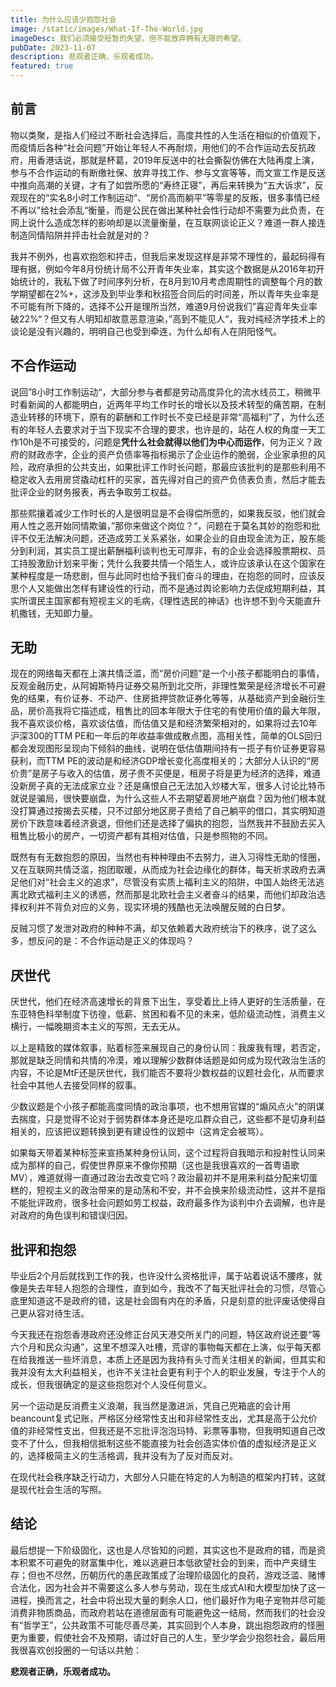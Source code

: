 ```yaml
---
title: 为什么应该少抱怨社会
image: /static/images/What-If-The-World.jpg
imageDesc: 我们必须接受短暂的失望，但不能放弃拥有无限的希望。
pubDate: 2023-11-07
description: 悲观者正确，乐观者成功。
featured: true
---
```


## 前言

物以类聚，是指人们经过不断社会选择后，高度共性的人生活在相似的价值观下，而疫情后各种“社会问题”开始让年轻人不再耐烦，用他们的不合作运动去反抗政府，用香港话说，那就是杯葛，2019年反送中的社会撕裂仿佛在大陆再度上演，参与不合作运动的有断缴社保、放弃寻找工作、参与文宣等等，而文宣工作是反送中推向高潮的关键，才有了如尝所愿的“寿终正寝”，再后来转换为“五大诉求”，反观现在的“实名8小时工作制运动“、“房价高而躺平”等零星的反叛，很多事情已经不再以”给社会添乱“衡量，而是公民在做出某种社会性行动却不需要为此负责，在网上说什么造成怎样的影响却是以流量衡量，在互联网谈论正义？难道一群人接连制造同情陷阱并抨击社会就是对的？

我并不例外，也喜欢抱怨和抨击，但我后来发现这样是非常不理性的，最起码得有理有据，例如今年8月份统计局不公开青年失业率，其实这个数据是从2016年初开始统计的，我私下做了时间序列分析，在8月到10月考虑周期性的调整每个月的数学期望都在2%+，这涉及到毕业季和秋招签合同后的时间差，所以青年失业率是不可能有所下降的，选择不公开是理所当然，难道9月份说我们”喜迎青年失业率破22%“？但又有人明知却故意恶意渲染，”高到不能见人“，我对纯经济学技术上的谈论是没有兴趣的，明明自己也受到牵连，为什么却有人在阴阳怪气。

## 不合作运动

说回”8小时工作制运动“，大部分参与者都是劳动高度异化的流水线员工，稍微平时看新闻的人都能明白，近两年平均工作时长的增长以及技术转型的痛苦期，在制造业转移的环境下，原有的薪酬和工作时长不变已经是非常“高福利”了，为什么还有的年轻人去要求对于当下现实不合理的要求，也许是的，站在人权的角度一天工作10h是不可接受的，问题是**凭什么社会就得以他们为中心而运作**，何为正义？政府的财政赤字，企业的资产负债率等指标揭示了企业运作的脆弱，企业家承担的风险，政府承担的公共支出，如果批评工作时长问题，那最应该批判的是那些利用不稳定收入去用房贷撬动杠杆的买家，首先得对自己的资产负债表负责，然后才能去批评企业的财务报表，再去争取劳工权益。

那些熙攘着减少工作时长的人是很明显是不会得偿所愿的，如果我反驳，他们就会用人性之恶开始同情欺骗，”那你来做这个岗位？“，问题在于莫名其妙的抱怨和批评不仅无法解决问题，还造成劳工关系紧张，如果企业的自由现金流为正，股东能分到利润，其实员工提出薪酬福利谈判也无可厚非，有的企业会选择股票期权、员工持股激励计划来平衡；凭什么我要共情一个陌生人，或许应该承认在这个国家在某种程度是一场悲剧，但与此同时也给予我们奋斗的理由，在抱怨的同时，应该反思个人又能做出怎样有建设性的行动，而不是通过舆论影响力去促成短期利益，其实所谓民主国家都有短视主义的毛病，《理性选民的神话》也许想不到今天能直升机撒钱，无知即力量。

## 无助

现在的网络每天都在上演共情泛滥，而“房价问题”是一个小孩子都能明白的事情，反观金融历史，从阿姆斯特丹证券交易所到北交所，非理性繁荣是经济增长不可避免的结果，有价证券、不动产、住房抵押贷款证券化等等，从基础资产到金融衍生品，房价高我将它描述成，租售比的回本年限大于住宅的有使用价值的最大年限，我不喜欢谈价格，喜欢谈估值，而估值又是和经济繁荣相对的，如果将过去10年沪深300的TTM PE和一年后的年收益率做成散点图，高相关性，简单的OLS回归都会发现图形呈现向下倾斜的曲线，说明在低估值期间持有一揽子有价证券更容易获利，而TTM PE的波动是和经济GDP增长变化高度相关的；大部分人认识的“房价贵”是房子与收入的估值，房子贵不买便是，租房子将是更为经济的选择，难道没新房子真的无法成家立业？还是痛恨自己无法加入炒楼大军，很多人讨论比特币就说是骗局，很快要崩盘，为什么这些人不去期望着房地产崩盘？因为他们根本就没打算通过按揭去买楼，只不过部分地区房子贵给了自己躺平的借口，其实明知道房价下跌意味着经济衰退，但他们还是选择了偏执的抱怨，当然我并不鼓励去买入租售比极小的房产，一切资产都有其相对估值，只是参照物的不同。

既然有有无数抱怨的原因，当然也有种种理由不去努力，进入习得性无助的怪圈，又在互联网共情泛滥，抱团取暖，从而成为社会边缘化的群体，每天祈求政府去满足他们对“社会主义的追求”，尽管没有实质上福利主义的陷阱，中国人始终无法逃离北欧式福利主义的诱惑，然而那是北欧社会主义者奋斗的结果，而他们却政治选择权利并不背负对应的义务，现实环境的残酷也无法唤醒反贼的白日梦。

反贼习惯了发泄对政府的种种不满，却又依赖着大政府统治下的秩序，说了这么多，想反问的是：不合作运动是正义的体现吗？
## 厌世代

厌世代，他们在经济高速增长的背景下出生，享受着比上待人更好的生活质量，在东亚特色科举制度下彷徨，低薪、贫困和看不见的未来，低阶级流动性，消费主义横行，一幅晚期资本主义的写照，无去无从。

以上是精致的媒体叙事，贴着标签来展现自己的身份认同：我废我有理，若否定，那就是缺乏同情和共情的冷漠，难以理解少数群体话题是如何成为现代政治生活的内容，不论是MtF还是厌世代，我们能否不要将少数权益的议题社会化，从而要求社会中其他人去接受同样的叙事。

少数议题是个小孩子都能高度同情的政治事项，也不想用官媒的“煽风点火”的阴谋去揣度，只是觉得不论对于弱势群体本身还是吃瓜群众自己，这些都不是切身利益相关的，应该把议题转换到更有建设性的议题中（这肯定会被骂）。

如果每天带着某种标签来宣扬某种身份认同，这个过程将自我暗示和投射性认同来成为那样的自己，假使世界原来不像你预期（这也是我很喜欢的一首粤语歌MV），难道就得一直通过政治去改变它吗？政治最初并不是用来利益分配来切蛋糕的，短视主义的政治带来的是动荡和不安，并不会换来阶级流动性，这并不是指不能批评政府，很多社会问题如劳工权益，政府最多作为谈判中介去调解，也许是对政府的角色误判和错误归因。

## 批评和抱怨

毕业后2个月后就找到工作的我，也许没什么资格批评，属于站着说话不腰疼，就像是失去年轻人抱怨的合理性，直到如今，我改不了每天批评社会的习惯，尽管心底里知道这不是政府的错，这是社会固有内在的矛盾，只是刻意的批评废话使得自己更从容对待生活。

今天我还在抱怨香港政府还没修正台风天港交所关门的问题，特区政府说还要“等六个月和民众沟通”，这里不想深入吐槽，荒谬的事物每天都在上演，似乎每天都在给我推送一些坏消息，本质上还是因为我持有头寸而关注相关的新闻，但其实和我并没有太大利益相关，也许不关注社会更有利于个人的职业发展，专注于个人的成长，但我很确定的是这些抱怨对个人没任何意义。

另一个运动是反消费主义浪潮，我当然是激进派，凭自己兜箱底的会计用beancount复式记账，严格区分经常性支出和非经常性支出，尤其是高于公允价值的非经常性支出，但我还是不忘批评泡泡玛特、彩票等事物，但我明知道自己改变不了什么，但我相信抵制这些不能直接为社会创造实体价值的虚拟经济是正义的，选择极简主义的生活格调，我并没有为了反对而反对。

在现代社会秩序缺乏行动力，大部分人只能在特定的人为制造的框架内打转，这就是现代社会生活的写照。

## 结论

最后想提一下阶级固化，这也是人尽皆知的问题，其实这也不是政府的错，而是资本积累不可避免的财富集中化，难以逃避日本低欲望社会的到来，而中产夹缝生存；但也不尽然，历朝历代的愚民政策成了治理阶级固化的良药，游戏泛滥、赌博合法化，因为社会并不需要这么多人参与劳动，现在生成式AI和大模型加快了这一进程，换而言之，社会中将出现大量的剩余人口，他们最好作为电子宠物并尽可能消费非物质商品，而政府若站在道德层面有可能避免这一结局，然而我们的社会没有“哲学王”，公共政策不可能尽善尽美，其实回到个人本身，跳出抱怨政府的怪圈更为重要，假使社会不及预期，请过好自己的人生，至少学会少抱怨社会，最后用我很喜欢创投圈的一句话以共勉：

**悲观者正确，乐观者成功。**
